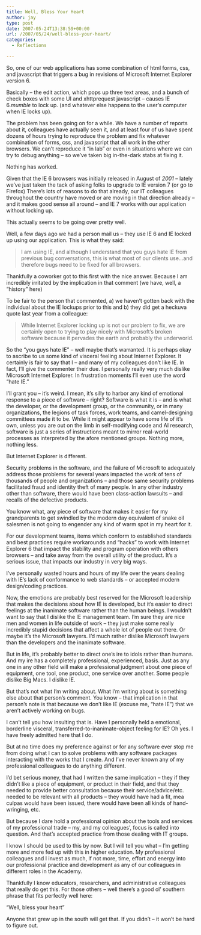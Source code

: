 ```yaml
---
title: Well, Bless Your Heart
author: jay
type: post
date: 2007-05-24T13:38:59+00:00
url: /2007/05/24/well-bless-your-heart/
categories:
  - Reflections

---
```

So, one of our web applications has some combination of html forms, css, and javascript that triggers a bug in revisions of Microsoft Internet Explorer version 6.

Basically &#8211; the edit action, which pops up three text areas, and a bunch of check boxes with some UI and xhttprequest javascript &#8211; causes IE 6._mumble_ to lock up. (and whatever else happens to the user’s computer when IE locks up).

The problem has been going on for a while. We have a number of reports about it, colleagues have actually seen it, and at least four of us have spent dozens of hours trying to reproduce the problem and fix whatever combination of forms, css, and javascript that all work in the other browsers. We can’t reproduce it “in lab” or even in situations where we can try to debug anything &#8211; so we’ve taken big in-the-dark stabs at fixing it.

Nothing has worked.

Given that the IE 6 browsers was initially released in August of _2001_ &#8211; lately we’ve just taken the tack of asking folks to upgrade to IE version 7 (or go to Firefox) There’s lots of reasons to do that already, our IT colleagues throughout the country have moved or are moving in that direction already &#8211; and it makes good sense all around &#8211; and IE 7 works with our application without locking up.

This actually seems to be going over pretty well.

Well, a few days ago we had a person mail us &#8211; they use IE 6 and IE locked up using our application. This is what they said:

> I am using IE, and although I understand that you guys hate IE from previous bug conversations, this is what most of our clients use…and therefore bugs need to be fixed for all browsers.

Thankfully a coworker got to this first with the nice answer. Because I am incredibly irritated by the implication in that comment (we have, well, a “history” here)

To be fair to the person that commented, a) we haven’t gotten back with the individual about the IE lockups prior to this and b) they did get a heckuva quote last year from a colleague:

> While Internet Explorer locking up is not our problem to fix, we are certainly open to trying to play nicely with Microsoft’s broken software because it pervades the earth and probably the underworld.

So the “you guys hate IE” &#8211; well maybe that’s warranted. It is perhaps okay to ascribe to us some kind of visceral feeling about Internet Explorer. It certainly is fair to say that I &#8211; and many of my colleagues don’t like IE. In fact, I’ll give the commenter their due. I personally really very much dislike Microsoft Internet Explorer. In frustration moments I’ll even use the word “hate IE.”

I’ll grant you &#8211; it’s weird. I mean, it’s silly to harbor any kind of emotional response to a piece of software &#8211; right? Software is what it is &#8211; and is what the developer, or the development group, or the community, or in many organizations, the legions of task forces, work teams, and camel-designing committees made it to be. While it might appear to have some life of it’s own, unless you are out on the limb in self-modifying code and AI research, software is just a series of instructions meant to mirror real-world processes as interpreted by the afore mentioned groups. Nothing more, nothing less.

But Internet Explorer is different.

Security problems in the software, and the failure of Microsoft to adequately address those problems for several years impacted the work of tens of thousands of people and organizations &#8211; and those same security problems facilitated fraud and identity theft of many people. In any other industry other than software, there would have been class-action lawsuits &#8211; and recalls of the defective products.

You know what, any piece of software that makes it easier for my grandparents to get swindled by the modern day equivalent of snake oil salesmen is not going to engender any kind of warm spot in my heart for it.

For our development teams, items which conform to established standards and best practices require workarounds and “hacks” to work with Internet Explorer 6 that impact the stability and program operation with others browsers &#8211; and take away from the overall utility of the product. It’s a serious issue, that impacts our industry in very big ways.

I’ve personally wasted hours and hours of my life over the years dealing with IE’s lack of conformance to web standards &#8211; or accepted modern design/coding practices.

Now, the emotions are probably best reserved for the Microsoft leadership that makes the decisions about how IE is developed, but it’s easier to direct feelings at the inanimate software rather than the human beings. I wouldn’t want to say that I dislike the IE management team. I’m sure they are nice men and women in life outside of work &#8211; they just make some really incredibly stupid decisions that affect a whole lot of people out there. Or maybe it’s the Microsoft lawyers. I’d much rather dislike Microsoft lawyers than the developers and the inanimate software.

But in life, it’s probably better to direct one’s ire to idols rather than humans. And my ire has a completely professional, experienced, basis. Just as any one in any other field will make a professional judgment about one piece of equipment, one tool, one product, one service over another. Some people dislike Big Macs. I dislike IE.

But that’s not what I’m writing about. What I’m writing about is something else about that person’s comment. You know &#8211; that implication in that person’s note is that because we don’t like IE (excuse me, “hate IE”) that we aren’t actively working on bugs.

I can’t tell you how insulting that is. Have I personally held a emotional, borderline visceral, transferred-to-inanimate-object feeling for IE? Oh yes. I have freely admitted here that I do.

But at no time does my preference against or for any software ever stop me from doing what I can to solve problems with any software packages interacting with the works that I create. And I’ve never known any of my professional colleagues to do anything different.

I’d bet serious money, that had I written the same implication &#8211; they if they didn’t like a piece of equipment, or product in their field, and that they needed to provide better consultation because their service/advice/etc. needed to be relevant with all products &#8211; they would have had a fit, mea culpas would have been issued, there would have been all kinds of hand-wringing, etc.

But because I dare hold a professional opinion about the tools and services of my professional trade &#8211; my, and my colleagues’, focus is called into question. And that’s accepted practice from those dealing with IT groups.

I know I should be used to this by now. But I will tell you what &#8211; I’m getting more and more fed up with this in higher education. My professional colleagues and I invest as much, if not more, time, effort and energy into our professional practice and development as any of our colleagues in different roles in the Academy.

Thankfully I know educators, researchers, and administrative colleagues that really do get this. For those others &#8211; well there’s a good ol’ southern phrase that fits perfectly well here:

“Well, bless your heart”

Anyone that grew up in the south will get that. If you didn’t &#8211; it won’t be hard to figure out.